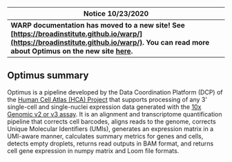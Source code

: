 
| **Notice 10/23/2020** | 
| --- |
| **WARP documentation has moved to a new site! See [https://broadinstitute.github.io/warp/](https://broadinstitute.github.io/warp/). You can read more about Optimus on the new site [here](https://broadinstitute.github.io/warp/documentation/Pipelines/Optimus_Pipeline/#introduction-to-the-optimus-workflow).** |

## Optimus summary

Optimus is a pipeline developed by the Data Coordination Platform (DCP) of the [Human Cell Atlas (HCA) Project](https://data.humancellatlas.org/) that supports processing of any 3' single-cell and single-nuclei expression data generated with the [10x Genomic v2 or v3 assay](https://www.10xgenomics.com/solutions/single-cell/). It is an alignment and transcriptome quantification pipeline that corrects cell barcodes, aligns reads to the genome, corrects Unique Molecular Identifiers (UMIs), generates an expression matrix in a UMI-aware manner, calculates summary metrics for genes and cells, detects empty droplets, returns read outputs in BAM format, and returns cell gene expression in numpy matrix and Loom file formats. 
